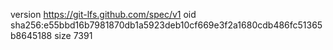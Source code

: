 version https://git-lfs.github.com/spec/v1
oid sha256:e55bbd16b7981870db1a5923deb10cf669e3f2a1680cdb486fc51365b8645188
size 7391
